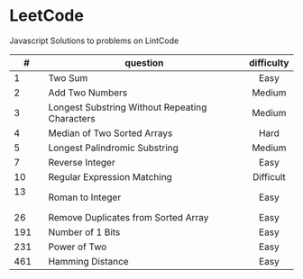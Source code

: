 # LeetCode
Javascript Solutions to problems on LintCode

| #        | question                                          |  difficulty  |
| -------- |      ----------------------------                 | :---------:  |
| 1        | Two Sum                                           | Easy         |
| 2        | Add Two Numbers                                   | Medium       |
| 3        | Longest Substring Without Repeating Characters    | Medium       |
| 4        | Median of Two Sorted Arrays                       | Hard         |
| 5        | Longest Palindromic Substring                     | Medium       |
| 7        | Reverse Integer                                   | Easy         |
| 10       | Regular Expression Matching                       | Difficult    |
| 13       | Roman to Integer                                  | Easy         |
| 26       | Remove Duplicates from Sorted Array               | Easy         |
| 191      | Number of 1 Bits                                  | Easy         |
| 231      | Power of Two                                      | Easy         |
| 461      | Hamming Distance                                  | Easy         |

